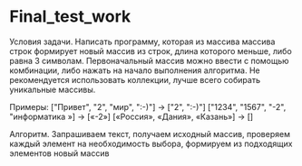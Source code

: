 # Final_test_work
Условия задачи.
Написать программу, которая из массива массива строк формирует новый массив из строк, длина которого меньше, либо равна 3 символам. Первоначальный массив можно ввести с помощью комбинации, либо нажать на начало выполнения алгоритма. Не рекомендуется использовать коллекции, лучше всего собирать уникальные массивы.

Примеры:
["Привет", "2", "мир", ":-)"] → ["2", ":-)"] ["1234", "1567", "-2", "информатика »] → [«-2»] [«Россия», «Дания», «Казань»] → []

Алгоритм.
Запрашиваем текст, получаем исходный массив,
проверяем каждый элемент на необходимость выбора, формируем из подходящих элементов новый массив

